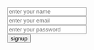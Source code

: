 <html>

<head></head>



<body>


<form method="post" action="">

<input type="text" placeholder="enter your name" name="name">
<br>
<input type="text" placeholder="enter your email" name="email">
<br>
<input type="password" placeholder="enter your password" name="password">
<br>
<input type="submit" value="signup" name="submit">


</form>


</body>



</html>
